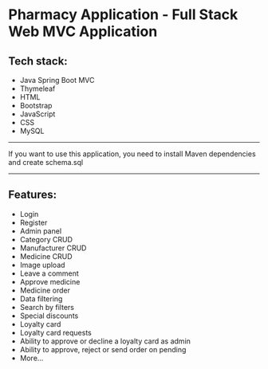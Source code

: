 # Pharmacy Application - Full Stack Web MVC Application


## Tech stack:
- Java Spring Boot MVC
- Thymeleaf
- HTML
- Bootstrap
- JavaScript
- CSS
- MySQL

<hr>

If you want to use this application, you need to install Maven dependencies and create schema.sql

<hr>

## Features:

- Login
- Register
- Admin panel
- Category CRUD
- Manufacturer CRUD
- Medicine CRUD
- Image upload
- Leave a comment
- Approve medicine
- Medicine order
- Data filtering
- Search by filters
- Special discounts
- Loyalty card 
- Loyalty card requests
- Ability to approve or decline a loyalty card as admin
- Ability to approve, reject or send order on pending
- More...
